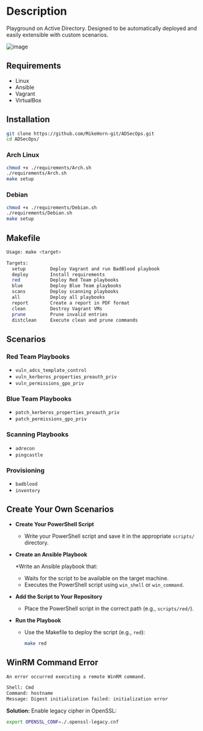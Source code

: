 # Description

Playground on Active Directory.
Designed to be automatically deployed and easily extensible with custom scenarios.

![image](https://nextperimeter.com/wp-content/uploads/2022/12/MicrosoftTeams-image-75-768x230.jpg)

## Requirements

* Linux
* Ansible
* Vagrant
* VirtualBox

## Installation

```bash
git clone https://github.com/MikeHorn-git/ADSecOps.git
cd ADSecOps/
```

### Arch Linux

```bash
chmod +x ./requirements/Arch.sh
./requirements/Arch.sh
make setup
```

### Debian

```bash
chmod +x ./requirements/Debian.sh
./requirements/Debian.sh
make setup
```

## Makefile

```bash
Usage: make <target>

Targets:
  setup         Deploy Vagrant and run BadBlood playbook
  deploy        Install requirements
  red           Deploy Red Team playbooks
  blue          Deploy Blue Team playbooks
  scans         Deploy scanning playbooks
  all           Deploy all playbooks
  report        Create a report in PDF format
  clean         Destroy Vagrant VMs
  prune         Prune invalid entries
  distclean     Execute clean and prune commands
```

## Scenarios

### Red Team Playbooks

* `vuln_adcs_template_control`
* `vuln_kerberos_properties_preauth_priv`
* `vuln_permissions_gpo_priv`

### Blue Team Playbooks

* `patch_kerberos_properties_preauth_priv`
* `patch_permissions_gpo_priv`

### Scanning Playbooks

* `adrecon`
* `pingcastle`

### Provisioning

* `badblood`
* `inventory`

## Create Your Own Scenarios

* **Create Your PowerShell Script**

   * Write your PowerShell script and save it in the appropriate `scripts/` directory.

* **Create an Ansible Playbook**

   *Write an Ansible playbook that:
     * Waits for the script to be available on the target machine.
     * Executes the PowerShell script using `win_shell` or `win_command`.

* **Add the Script to Your Repository**

   * Place the PowerShell script in the correct path (e.g., `scripts/red/`).

* **Run the Playbook**

   * Use the Makefile to deploy the script (e.g., `red`):

     ```bash
     make red
     ```

## WinRM Command Error

```bash
An error occurred executing a remote WinRM command.

Shell: Cmd
Command: hostname
Message: Digest initialization failed: initialization error
```

**Solution:**
Enable legacy cipher in OpenSSL:

```bash
export OPENSSL_CONF=./.openssl-legacy.cnf
```
